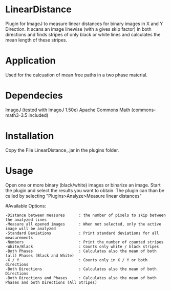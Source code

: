 # LinearDistance
Plugin for ImageJ to measure linear distances for binary images in X and Y Direction.
It scans an image linewise (with a gives skip factor) in both directions and finds stripes of only black or white lines and calculates the mean length of these stripes. 

# Application
Used for the calcuation of mean free paths in a two phase material.

# Dependecies
ImageJ (tested with ImageJ 1.50e)
Apache Commons Math (commons-math3-3.5 included)

# Installation
Copy the File LinearDistance_.jar in the plugins folder. 

# Usage
Open one or more binary (black/white) images or binarize an image.
Start the plugin and select the results you want to obtain. The plugin can than be called by selecting "Plugins>Analyze>Measure linear distances"

#Available Options:
```
-Distance between measures      : the number of pixels to skip between the analyzed lines
-Measure all opened images      : When not selected, only the active image will be analyzed
-Standard Deviations            : Print standard deviations for all measurements
-Numbers                        : Print the number of counted stripes
-White/Black                    : Counts only white / black stripes
-Both Phases                    : Calculates also the mean of both (all) Phases (Black and White)
-X / Y                          : Counts only in X / Y or both directions
-Both Directions                : Calculates also the mean of both Directions
-Both Directions and Phases     : Calculates also the mean of both Phases and both Directions (All Stripes)
```
